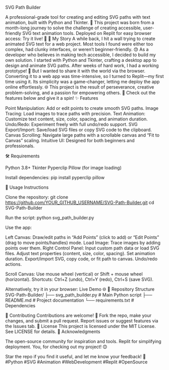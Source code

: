 SVG Path Builder
 
A professional-grade tool for creating and editing SVG paths with text animation, built with Python and Tkinter. 🌟 This project was born from a month-long journey to solve the challenge of creating accessible, user-friendly SVG text animation tools. Deployed on Replit for easy browser access: Try it live! 🚀
📖 My Story
A while back, I hit a wall trying to create animated SVG text for a web project. Most tools I found were either too complex, had clunky interfaces, or weren’t beginner-friendly. 😓 As a developer who believes in making tech accessible, I decided to build my own solution.
I started with Python and Tkinter, crafting a desktop app to design and animate SVG paths. After weeks of hard work, I had a working prototype! 🎉 But I wanted to share it with the world via the browser. Converting it to a web app was time-intensive, so I turned to Replit—my first time using it. Its simplicity was a game-changer, letting me deploy the app online effortlessly. 🌐
This project is the result of perseverance, creative problem-solving, and a passion for empowering others. 🙌 Check out the features below and give it a spin!
✨ Features

Point Manipulation: Add or edit points to create smooth SVG paths.
Image Tracing: Load images to trace paths with precision.
Text Animation: Customize text content, size, color, spacing, and animation duration.
Undo/Redo: Experiment freely with full undo/redo support.
SVG Export/Import: Save/load SVG files or copy SVG code to the clipboard.
Canvas Scrolling: Navigate large paths with a scrollable canvas and “Fit to Canvas” scaling.
Intuitive UI: Designed for both beginners and professionals.

🛠️ Requirements

Python 3.8+
Tkinter
Pyperclip
Pillow (for image loading)

Install dependencies:
pip install pyperclip pillow

🚀 Usage Instructions

Clone the repository:
git clone https://github.com/YOUR_GITHUB_USERNAME/SVG-Path-Builder.git
cd SVG-Path-Builder


Run the script:
python svg_path_builder.py


Use the app:

Left Canvas: Draw/edit paths in “Add Points” (click to add) or “Edit Points” (drag to move points/handles) mode.
Load Image: Trace images by adding points over them.
Right Control Panel:
Input custom path data or load SVG files.
Adjust text properties (content, size, color, spacing).
Set animation duration.
Export/import SVG, copy code, or fit path to canvas.
Undo/redo actions.


Scroll Canvas: Use mouse wheel (vertical) or Shift + mouse wheel (horizontal).
Shortcuts: Ctrl+Z (undo), Ctrl+Y (redo), Ctrl+S (save SVG).



Alternatively, try it in your browser: Live Demo 🌐
📂 Repository Structure
SVG-Path-Builder/
├── svg_path_builder.py  # Main Python script
├── README.md            # Project documentation
└── requirements.txt     # Dependencies

🤝 Contributing
Contributions are welcome! 🙌 Fork the repo, make your changes, and submit a pull request. Report issues or suggest features via the Issues tab.
📜 License
This project is licensed under the MIT License. See LICENSE for details.
🙏 Acknowledgments

The open-source community for inspiration and tools.
Replit for simplifying deployment.
You, for checking out my project! 😊

Star the repo if you find it useful, and let me know your feedback! 🚀
#Python #SVG #Animation #WebDevelopment #Replit #OpenSource
